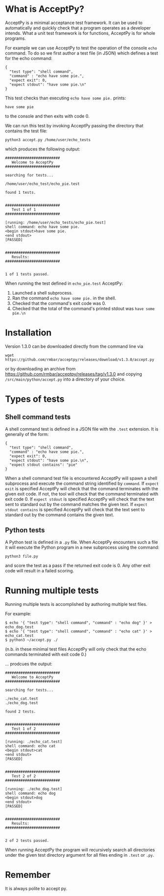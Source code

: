 # What is AcceptPy?

AcceptPy is a minimal acceptance test framework. It can be used to automatically and quickly check that a program operates as a developer intends.  What a unit test framework is for functions, AcceptPy is for whole programs.  

For example we can use AcceptPy to test the operation of the console `echo` command. To do so we first author a test file (in JSON) which defines a test for the echo command:

```
{
  "test type": "shell command",
  "command" : "echo have some pie.",
  "expect exit": 0,
  "expect stdout": "have some pie.\n"
}
```
This test checks than executing `echo have some pie.` prints:

```
have some pie

```

to the console and then exits with code 0.

We can run this test by invoking AcceptPy passing the directory that contains the test file:

```
python3 accept.py /home/user/echo_tests
```

which produces the following output:

```
#########################
   Welcome to AcceptPy
#########################

searching for tests...

/home/user/echo_test/echo_pie.test

found 1 tests.


#########################
   Test 1 of 1
#########################

[running: /home/user/echo_tests/echo_pie.test]
shell command: echo have some pie.
<begin stdout>have some pie.
<end stdout>
[PASSED]


#########################
   Results:
#########################


1 of 1 tests passed.
```

When running the test defined in `echo_pie.test` AcceptPy:

1. Launched a shell subprocess.
2. Ran the command `echo have some pie.` in the shell.
3. Checked that the command's exit code was 0.
4. Checked that the total of the command's printed stdout was `have some pie.\n`

# Installation

Version 1.3.0 can be downloaded directly from the command line via

```
wget https://github.com/rmbar/acceptpy/releases/download/v1.3.0/accept.py
```

or by downloading an archive from https://github.com/rmbar/acceptpy/releases/tag/v1.3.0 and copying `/src/main/python/accept.py` into a directory of your choice.

# Types of tests

## Shell command tests

A shell command test is defined in a JSON file with the `.test` extension.  It is generally of the form:

```
{
  "test type": "shell command",
  "command" : "echo have some pie.",
  "expect exit": 0,
  "expect stdout": "have some pie.\n",
  "expect stdout contains": "pie"
}
```

When a shell command test file is encountered AcceptPy will spawn a shell subprocess and execute the command string
identified by `command`.  If `expect exit` is specified AcceptPy will check that the command terminates with the given
exit code.  If not, the tool will check that the command terminated with exit code 0.  If `expect stdout` is specified
AcceptPy will check that the text sent to standard out by the command matches the given text. If `expect stdout contains` is specified
AcceptPy will check that the text sent to standard out by the command contains the given text.

## Python tests

A Python test is defined in a `.py` file. When AcceptPy encounters such a file it will execute the Python program
in a new subprocess using the command:

`python3 file.py`

and score the test as a pass if the returned exit code is 0. Any other exit code will result in a failed scoring.

# Running multiple tests

Running multiple tests is accomplished by authoring multiple test files.

For example:

```
$ echo '{ "test type": "shell command", "command" : "echo dog" }' > echo_dog.test
$ echo '{ "test type": "shell command", "command" : "echo cat" }' > echo_cat.test
$ python3 ~/accept.py ./
```

(n.b. in these minimal test files AcceptPy will only check that the echo commands terminated with exit code 0.)

... prodcues the output:

```
#########################
   Welcome to AcceptPy
#########################

searching for tests...

./echo_cat.test
./echo_dog.test

found 2 tests.


#########################
   Test 1 of 2
#########################

[running: ./echo_cat.test]
shell command: echo cat
<begin stdout>cat
<end stdout>
[PASSED]


#########################
   Test 2 of 2
#########################

[running: ./echo_dog.test]
shell command: echo dog
<begin stdout>dog
<end stdout>
[PASSED]


#########################
   Results:
#########################


2 of 2 tests passed.
```

When running AcceptPy the program will recursively search all directories under the given test directory argument
for all files ending in `.test` or `.py`.

# Remember

It is always polite to accept py.
